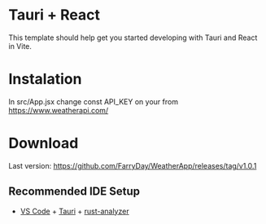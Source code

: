 # Tauri + React

This template should help get you started developing with Tauri and React in Vite.

# Instalation

In src/App.jsx change const API_KEY on your from https://www.weatherapi.com/

# Download

Last version: https://github.com/FarryDay/WeatherApp/releases/tag/v1.0.1

## Recommended IDE Setup

- [VS Code](https://code.visualstudio.com/) + [Tauri](https://marketplace.visualstudio.com/items?itemName=tauri-apps.tauri-vscode) + [rust-analyzer](https://marketplace.visualstudio.com/items?itemName=rust-lang.rust-analyzer)
